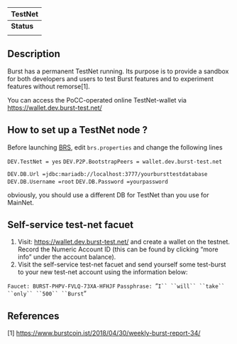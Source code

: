 | TestNet    |
|------------|
| **Status** |
||

Description
-----------

Burst has a permanent TestNet running. Its purpose is to provide a sandbox for both developers and users to test Burst features and to experiment features without remorse[1].

You can access the PoCC-operated online TestNet-wallet via <https://wallet.dev.burst-test.net/>

How to set up a TestNet node ?
------------------------------

Before launching [BRS](burst-reference-software.md), edit `brs.properties` and change the following lines

`DEV.TestNet = yes`
`DEV.P2P.BootstrapPeers = wallet.dev.burst-test.net`

`DEV.DB.Url =jdbc:mariadb://localhost:3777/yourbursttestdatabase`
`DEV.DB.Username =root`
`DEV.DB.Password =yourpassword`

obviously, you should use a different DB for TestNet than you use for MainNet.

Self-service test-net facuet
----------------------------

1.  Visit: <https://wallet.dev.burst-test.net/> and create a wallet on the testnet. Record the Numeric Account ID (this can be found by clicking “more info” under the account balance).
2.  Visit the self-service test-net facuet and send yourself some test-burst to your new test-net account using the information below:

`Faucet: BURST-PHPV-FVLQ-73XA-HFHJF`
`Passphrase: `“`I`` ``will`` ``take`` ``only`` ``500`` ``Burst`”

References
----------

<references />

[1] <https://www.burstcoin.ist/2018/04/30/weekly-burst-report-34/>
